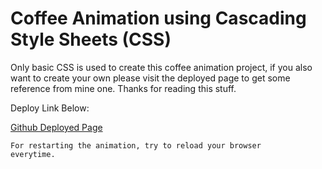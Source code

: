 <h1>Coffee Animation using Cascading Style Sheets (CSS)</h1>

<p>Only basic CSS is used to create this coffee animation project, if you also want to create your own please visit the deployed page to get some reference from mine one. Thanks for reading this stuff.</p>

<p>Deploy Link Below: </p>
<a href="https://hyperdgx.github.io/Coffee-Animation/">Github Deployed Page</a>

<code>For restarting the animation, try to reload your browser everytime.</code>
